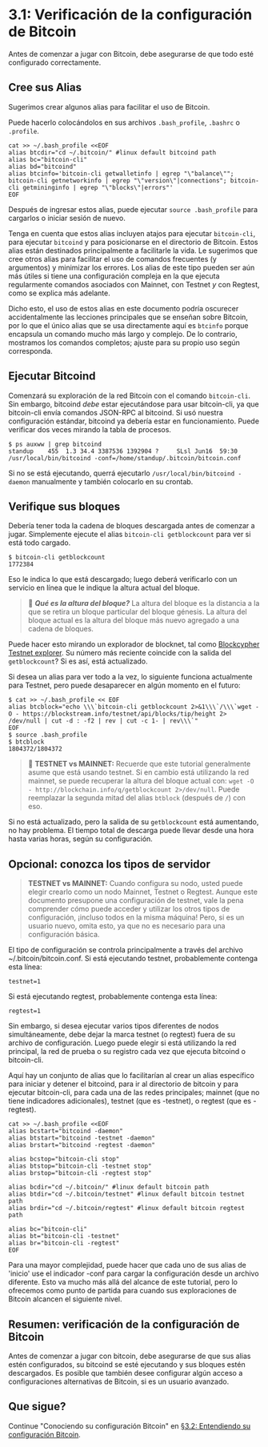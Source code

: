 # 3.1: Verificación de la configuración de Bitcoin

Antes de comenzar a jugar con Bitcoin, debe asegurarse de que todo esté configurado correctamente.

## Cree sus Alias

Sugerimos crear algunos alias para facilitar el uso de Bitcoin.

Puede hacerlo colocándolos en sus archivos `.bash_profile`, `.bashrc` o `.profile`.
```
cat >> ~/.bash_profile <<EOF
alias btcdir="cd ~/.bitcoin/" #linux default bitcoind path
alias bc="bitcoin-cli"
alias bd="bitcoind"
alias btcinfo='bitcoin-cli getwalletinfo | egrep "\"balance\""; bitcoin-cli getnetworkinfo | egrep "\"version\"|connections"; bitcoin-cli getmininginfo | egrep "\"blocks\"|errors"'
EOF
```
Después de ingresar estos alias, puede ejecutar `source .bash_profile` para cargarlos o iniciar sesión de nuevo.

Tenga en cuenta que estos alias incluyen atajos para ejecutar `bitcoin-cli`, para ejecutar `bitcoind` y para posicionarse en el directorio de Bitcoin. 
Estos alias están destinados principalmente a facilitarle la vida. Le sugerimos que cree otros alias para facilitar el uso de comandos frecuentes 
(y argumentos) y minimizar los errores. Los alias de este tipo pueden ser aún más útiles si tiene una configuración compleja en la que ejecuta 
regularmente comandos asociados con Mainnet, con Testnet _y_ con Regtest, como se explica más adelante.

Dicho esto, el uso de estos alias en este documento podría oscurecer accidentalmente las lecciones principales que se enseñan sobre Bitcoin, 
por lo que el único alias que se usa directamente aquí es `btcinfo` porque encapsula un comando mucho más largo y complejo. De lo contrario, mostramos 
los comandos completos; ajuste para su propio uso según corresponda.

## Ejecutar Bitcoind

Comenzará su exploración de la red Bitcoin con el comando `bitcoin-cli`. Sin embargo, bitcoind _debe_ estar ejecutándose para usar bitcoin-cli, 
ya que bitcoin-cli envía comandos JSON-RPC al bitcoind. Si usó nuestra configuración estándar, bitcoind ya debería estar en funcionamiento. 
Puede verificar dos veces mirando la tabla de procesos.

```
$ ps auxww | grep bitcoind
standup    455  1.3 34.4 3387536 1392904 ?     SLsl Jun16  59:30 /usr/local/bin/bitcoind -conf=/home/standup/.bitcoin/bitcoin.conf
```
Si no se está ejecutando, querrá ejecutarlo `/usr/local/bin/bitcoind -daemon` manualmente y también colocarlo en su crontab.

## Verifique sus bloques

Debería tener toda la cadena de bloques descargada antes de comenzar a jugar. Simplemente ejecute el alias `bitcoin-cli getblockcount`  para ver si está todo cargado.

```
$ bitcoin-cli getblockcount
1772384
```
Eso le indica lo que está descargado; luego deberá verificarlo con un servicio en línea que le indique la altura actual del bloque.

> :book: ***Qué es la altura del bloque?*** La altura del bloque es la distancia a la que se retira un bloque particular del bloque génesis. La altura del bloque actual es la altura del bloque más nuevo agregado a una cadena de bloques.

Puede hacer esto mirando un explorador de blocknet, tal como [Blockcypher Testnet explorer](https://live.blockcypher.com/btc-testnet/). Su número más reciente coincide con la salida del `getblockcount`? Si es así, está actualizado.

Si desea un alias para ver todo a la vez, lo siguiente funciona actualmente para Testnet, pero puede desaparecer en algún momento en el futuro:

```
$ cat >> ~/.bash_profile << EOF
alias btcblock="echo \\\`bitcoin-cli getblockcount 2>&1\\\`/\\\`wget -O - https://blockstream.info/testnet/api/blocks/tip/height 2> /dev/null | cut -d : -f2 | rev | cut -c 1- | rev\\\`"
EOF
$ source .bash_profile 
$ btcblock
1804372/1804372
```

> :link: **TESTNET vs MAINNET:** Recuerde que este tutorial generalmente asume que está usando testnet. Si en cambio está utilizando la red mainnet, se puede recuperar la altura del bloque actual con: `wget -O - http://blockchain.info/q/getblockcount 2>/dev/null`. Puede reemplazar la segunda mitad del alias `btblock` (después de `/`) con eso.

Si no está actualizado, pero la salida de su `getblockcount` está aumentando, no hay problema. El tiempo total de descarga puede llevar desde una hora hasta varias horas, según su configuración.

## Opcional: conozca los tipos de servidor

> **TESTNET vs MAINNET:** Cuando configura su nodo, usted puede elegir crearlo como un nodo Mainnet, Testnet o Regtest. Aunque este documento presupone una configuración de testnet, vale la pena comprender cómo puede acceder y utilizar los otros tipos de configuración, ¡incluso todos en la misma máquina! Pero, si es un usuario nuevo, omita esto, ya que no es necesario para una configuración básica.

El tipo de configuración se controla principalmente a través del archivo ~/.bitcoin/bitcoin.conf. Si está ejecutando testnet, probablemente contenga esta línea:
```
testnet=1
```
Si está ejecutando regtest, probablemente contenga esta línea:
```
regtest=1
```

Sin embargo, si desea ejecutar varios tipos diferentes de nodos simultáneamente, debe dejar la marca testnet (o regtest) fuera de su archivo de configuración. Luego puede elegir si está utilizando la red principal, la red de prueba o su registro cada vez que ejecuta bitcoind o bitcoin-cli.

Aquí hay un conjunto de alias que lo facilitarían al crear un alias específico para iniciar y detener el bitcoind, para ir al directorio de bitcoin y para ejecutar bitcoin-cli, para cada una de las redes principales; mainnet (que no tiene indicadores adicionales), testnet (que es -testnet), o regtest (que es -regtest).

```
cat >> ~/.bash_profile <<EOF
alias bcstart="bitcoind -daemon"
alias btstart="bitcoind -testnet -daemon"
alias brstart="bitcoind -regtest -daemon"

alias bcstop="bitcoin-cli stop"
alias btstop="bitcoin-cli -testnet stop"
alias brstop="bitcoin-cli -regtest stop"

alias bcdir="cd ~/.bitcoin/" #linux default bitcoin path
alias btdir="cd ~/.bitcoin/testnet" #linux default bitcoin testnet path
alias brdir="cd ~/.bitcoin/regtest" #linux default bitcoin regtest path

alias bc="bitcoin-cli"
alias bt="bitcoin-cli -testnet"
alias br="bitcoin-cli -regtest"
EOF
```

Para una mayor complejidad, puede hacer que cada uno de sus alias de 'inicio' use el indicador -conf para cargar la configuración desde un archivo diferente. Esto va mucho más allá del alcance de este tutorial, pero lo ofrecemos como punto de partida para cuando sus exploraciones de Bitcoin alcancen el siguiente nivel.

## Resumen: verificación de la configuración de Bitcoin

Antes de comenzar a jugar con bitcoin, debe asegurarse de que sus alias estén configurados, su bitcoind se esté ejecutando y sus bloques estén descargados. Es posible que también desee configurar algún acceso a configuraciones alternativas de Bitcoin, si es un usuario avanzado.

## Que sigue?

Continue "Conociendo su configuración Bitcoin" en [§3.2: Entendiendo su configuración Bitcoin](03_2_Conociendo_Su_Configuracion_Bitcoin.md).
